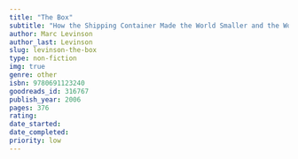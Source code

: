 ```yaml
---
title: "The Box"
subtitle: "How the Shipping Container Made the World Smaller and the World Economy Bigger"
author: Marc Levinson
author_last: Levinson
slug: levinson-the-box
type: non-fiction
img: true
genre: other
isbn: 9780691123240
goodreads_id: 316767
publish_year: 2006
pages: 376
rating: 
date_started:
date_completed:
priority: low
---
```

